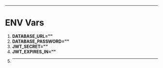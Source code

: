 



---
# ENV Vars

1. **DATABASE_URL=""**
2. **DATABASE_PASSWORD=""**
3. **JWT_SECRET=""**
4. **JWT_EXPIRES_IN=""**
5. ****




